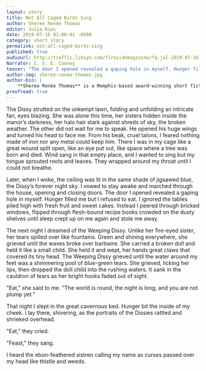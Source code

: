 ```yaml
---
layout: story
title: Not All Caged Birds Sing
author: Sheree Renée Thomas
editor: Julia Rios
date: 2019-07-16 01:00:01 -0500
category: short story
permalink: not-all-caged-birds-sing
published: true
audiourl: http://traffic.libsyn.com/firesidemagazine/fq-jul-2019-07-16-not_all_caged_birds_sing.mp3
Narrator: C. S. E. Cooney
teaser: "The door I opened revealed a gaping hole in myself. Hunger filled me but I refused to eat."
author-img: sheree-renee-thomas.jpg
author-bio: |
    **Sheree Renée Thomas** is a Memphis-based award-winning short fiction writer, poet, and editor whose "black pot mojo" creative work explores ordinary people facing extraordinary circumstances. She is the author of _Sleeping Under the Tree of Life_ (Aqueduct Press), honored with a Publishers Weekly Starred Review and longlisted for the 2016 James Tiptree, Jr. Award, and of _Shotgun Lullabies_ (2011), described as "a revelatory work like Jean Toomer’s _Cane_." Thomas edited the _Dark Matter_ black speculative fiction volumes that won two World Fantasy Awards. She has been awarded fellowships from Bread Loaf Environmental, the Millay Colony of the Arts, VCCA, Blue Mountain Center, Art Omi/Ledig House, the New York Foundation of the Arts, and the Tennessee Arts Commission. Her work appears in numerous anthologies and literary journals, including _FIYAH Literary Magazine_, _Apex Magazine_, _Strange Horizons_, _Memphis Noir_, _So Long Been Dreaming: Postcolonial Science Fiction & Fantasy_, _Stories for Chip_, _Revise the Psalm_, _Jalada_, _An Alphabet of Embers_, _The Ringing Ear_, _Ghost-Fishing: An Eco-Justice Poetry Anthology_, _Blacktasticon_, _Mojo: Conjure Stories_, _Mojo Rising_, _Callaloo_, and _Harvard’s Transition_. She is the Associate Editor of _Obsidian: Literature & Arts in the African Diaspora_ (Illinois State University, Normal) and the founder of BSAM Memphis, a festival held in the historic South Main Arts District that celebrates Afrofuturism art, music, artivism, and scholarship.
proofread: true
---
```


The Dissy strutted on the unkempt lawn, folding and unfolding an intricate fan, eyes blazing. She was alone this time, her sisters hidden inside the manor’s darkness, her halo hair stark against shreds of sky, the broken weather. The other did not wait for me to speak. He opened his huge wings and turned his head to face me. From his beak, cruel talons, I feared nothing made of iron nor any metal could keep him. There I was in my cage like a great wound split open, like an eye put out, like space where a tree was born and died. Wind sang in that empty place, and I wanted to sing but my tongue sprouted roots and leaves. They wrapped around my throat until I could not breathe.

Later, when I woke, the ceiling was lit in the same shade of jigsawed blue, the Dissy’s  forever  night  sky.  I  vowed  to  stay  awake  and  marched  through  the  house, opening and closing doors. The door I opened revealed a gaping hole in myself. Hunger filled me but I refused to eat. I ignored the tables piled high with fresh fruit and sweet cakes. Instead I peered through bricked windows, flipped through flesh-bound recipe books  crowded  on  the  dusty  shelves  until  sleep  crept  up  on  me  again  and  stole  me away.

The next night I dreamed of the Weeping Dissy. Unlike her fire-eyed sister, her tears spilled over like fountains. Green and shining everywhere, she grieved until the waves broke over barbwire. She carried a broken doll and held it like a small child. She held it and wept, her hands great claws that covered its tiny head. The Weeping Dissy grieved until the water around my feet was a shimmering pool of blue-green tears. She grieved, licking her lips, then dropped the doll child into the rushing waters. It sank in the cauldron of tears as her bright hooks faded out of sight.

"Eat," she said to me. "The world is round, the night is long, and you are not plump yet."

That night I slept in the great cavernous bed. Hunger bit the inside of my cheek. I lay there, shivering, as the portraits  of  the  Dissies  rattled  and  shrieked  overhead.  

"Eat," they cried.

"Feast," they sang.

I heard the ebon-feathered sistren calling my name as curses passed over my head like thistle and weeds.
